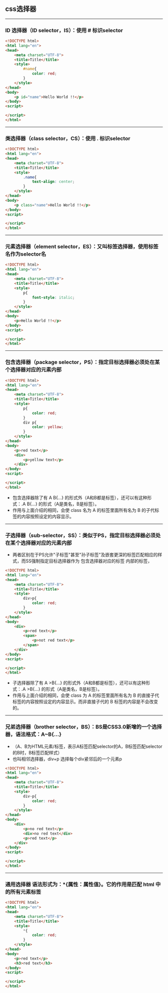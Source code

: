 ## css选择器

***
### ID 选择器（ID selector，IS）：使用 # 标识selector
```html
<!DOCTYPE html>
<html lang="en">
<head>
    <meta charset="UTF-8">
    <title>Title</title>
    <style>
        #name{
            color: red;
        }
    </style>
</head>
<body>
    <p id="name">Hello World !!</p>
</body>
<script>

</script>
</html>
```

***
### 类选择器（class selector，CS）：使用 . 标识selector
```html
<!DOCTYPE html>
<html lang="en">
<head>
    <meta charset="UTF-8">
    <title>Title</title>
    <style>
        .name{
            text-align: center;
        }
    </style>
</head>
<body>
    <p class="name">Hello World !!</p>
</body>
<script>

</script>
</html>
```

***
### 元素选择器（element selector，ES）：又叫标签选择器，使用标签名作为selector名
```html
<!DOCTYPE html>
<html lang="en">
<head>
    <meta charset="UTF-8">
    <title>Title</title>
    <style>
        p{
            font-style: italic;
        }
    </style>
</head>
<body>
    <p>Hello World !!</p>
</body>
<script>

</script>
</html>
```

***
### 包含选择器（package selector，PS）：指定目标选择器必须处在某个选择器对应的元素内部
```html
<!DOCTYPE html>
<html lang="en">
<head>
    <meta charset="UTF-8">
    <title>Title</title>
    <style>
        p{
            color: red;
        }
        div p{
            color: yellow;
        }
    </style>
</head>
<body>
    <p>red text</p>
    <div>
        <p>yellow text</p>
    </div>
</body>
<script>

</script>
</html>
```
* 包含选择器除了有 A B{...} 的形式外（A和B都是标签），还可以有这种形式：.A B{...} 的形式（A是类名，B是标签）。
* 作用与上面介绍的相同，会使 class 名为 A 的标签里面所有名为 B 的子代标签的内容按照设定的内容显示。

***
### 子选择器（sub-selector，SS）：类似于PS，指定目标选择器必须处在某个选择器对应的元素内部
* 两者区别在于PS允许"子标签"甚至"孙子标签"及嵌套更深的标签匹配相应的样式，而SS强制指定目标选择器作为 包含选择器对应的标签 内部的标签，
```html
<!DOCTYPE html>
<html lang="en">
<head>
    <meta charset="UTF-8">
    <title>Title</title>
    <style>
        div>p{
            color: red;
        }
    </style>
</head>
<body>
    <div>
        <p>red text</p>
        <span>
            <p>not red text</p>
        </span>
    </div>
</body>
<script>

</script>
</html>
```
* 子选择器除了有 A >B{...} 的形式外（A和B都是标签），还可以有这种形式：.A >B{...} 的形式（A是类名，B是标签）。
* 作用与上面介绍的相同，会使 class 为 A 的标签里面所有名为 B 的直接子代标签的内容按照设定的内容显示。而非直接子代的 B 标签的内容是不会改变的。

***
### 兄弟选择器（brother selector，BS）：BS是CSS3.0新增的一个选择器，语法格式：A~B{...}
* （A、B为HTML元素/标签，表示A标签匹配selector的A，B标签匹配selector的B时，B标签匹配样式）
* 也叫相邻选择器，div+p 选择每个div紧邻后的一个元素p
```html
<!DOCTYPE html>
<html lang="en">
<head>
    <meta charset="UTF-8">
    <title>Title</title>
    <style>
        div~p{
            color: red;
        }
    </style>
</head>
<body>
    <div>
        <p>no red text</p>
        <div>no red text</div>
        <p>red text</p>
    </div>
</body>
<script>

</script>
</html>
```

***
### 通用选择器 语法形式为：*{属性：属性值}。它的作用是匹配 html 中的所有元素标签
```html
<!DOCTYPE html>
<html lang="en">
<head>
    <meta charset="UTF-8">
    <title>Title</title>
    <style>
        *{
            color: red;
        }
    </style>
</head>
<body>
    <p>red text</p>
    <h3>red text</h3>
</body>
<script>

</script>
</html>
```
